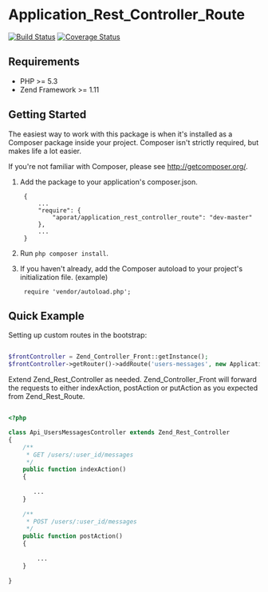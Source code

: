 Application_Rest_Controller_Route
============================
[![Build Status](https://secure.travis-ci.org/aporat/Application_Rest_Controller_Route.png)](http://travis-ci.org/aporat/Application_Rest_Controller_Route) [![Coverage Status](https://coveralls.io/repos/aporat/Application_Rest_Controller_Route/badge.png)](https://coveralls.io/r/aporat/Application_Rest_Controller_Route)


## Requirements ##

* PHP >= 5.3
* Zend Framework >= 1.11

## Getting Started ##

The easiest way to work with this package is when it's installed as a
Composer package inside your project. Composer isn't strictly
required, but makes life a lot easier.

If you're not familiar with Composer, please see <http://getcomposer.org/>.

1. Add the package to your application's composer.json.

        {
            ...
            "require": {
                "aporat/application_rest_controller_route": "dev-master"
            },
            ...
        }

2. Run `php composer install`.

3. If you haven't already, add the Composer autoload to your project's
   initialization file. (example)

        require 'vendor/autoload.php';


## Quick Example ##

Setting up custom routes in the bootstrap:

```php

$frontController = Zend_Controller_Front::getInstance();
$frontController->getRouter()->addRoute('users-messages', new Application_Rest_Controller_Route($frontController, 'users/:user_id/messages', ['controller' => 'users-messages']));

```

Extend Zend_Rest_Controller as needed. Zend_Controller_Front will forward the requests to either indexAction, postAction or putAction as you expected from Zend_Rest_Route.


```php

<?php

class Api_UsersMessagesController extends Zend_Rest_Controller
{
    /**
     * GET /users/:user_id/messages
     */
    public function indexAction()
    {
    
       ...
    }
    
    /**
     * POST /users/:user_id/messages
     */
    public function postAction()
    {
    
        ...
    }
    
}

```
